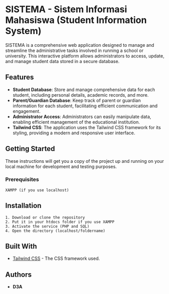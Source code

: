 # SISTEMA - Sistem Informasi Mahasiswa (Student Information System)

SISTEMA is a comprehensive web application designed to manage and streamline the administrative tasks involved in running a school or university. This interactive platform allows administrators to access, update, and manage student data stored in a secure database.

## Features

- **Student Database**: Store and manage comprehensive data for each student, including personal details, academic records, and more.
- **Parent/Guardian Database**: Keep track of parent or guardian information for each student, facilitating efficient communication and engagement.
- **Administrator Access**: Administrators can easily manipulate data, enabling efficient management of the educational institution.
- **Tailwind CSS**: The application uses the Tailwind CSS framework for its styling, providing a modern and responsive user interface.

## Getting Started

These instructions will get you a copy of the project up and running on your local machine for development and testing purposes.

### Prerequisites

```
XAMPP (if you use localhost)
```

## Installation

```
1. Download or clone the repository
2. Put it in your htdocs folder if you use XAMPP
3. Activate the service (PHP and SQL)
4. Open the directory (localhost/foldername)
```

## Built With

* [Tailwind CSS](https://tailwindcss.com/) - The CSS framework used.

## Authors

* **D3A** 
